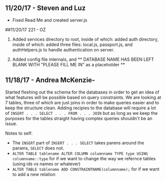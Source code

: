 
## 11/20/17 - Steven and Luz
- Fixed Read Me and created server.js 

##11/20/17 221 - OZ

1)  Added services directory to root, inside of which: added auth directory, inside of which: added three files: local.js, passport.js, and authHelpers.js to handle authentication on server.

2) Added config file internals, and
** DATABASE NAME HAS BEEN LEFT BLANK WITH "PLEASE FILL ME IN" as a placeholder **

## 11/18/17 - Andrea McKenzie- 
Started fleshing out the schema for the databases in order to get an idea of what features will be possible based on query constraints. We are looking at 7 tables, three of which are just joins in order to make queries easier and to keep the structure clean. Adding recipies to the database will require a lot of `INSERT . . . SELECT . . . FROM . . . JOIN` but as long as we keep the purposes for the tables straight having complex queries shouldn't be an issue. 

Notes to self:
- The `INSERT` part of `INSERT . . . SELECT` takes parens around the params, `SELECT` does not. 
- `ALTER TABLE tablename ALTER COLUMN columnname TYPE type USING columnname::type` for if we want to change the way we refernce tables (using ids vs names or whatever)
- `ALTER TABLE tablename ADD CONSTRAINTNAME(columnname);` for if we want to add a new relation
